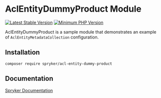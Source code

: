 # AclEntityDummyProduct Module
[![Latest Stable Version](https://poser.pugx.org/spryker/acl-entity-dummy-product/v/stable.svg)](https://packagist.org/packages/spryker/acl-entity-dummy-product)
[![Minimum PHP Version](https://img.shields.io/badge/php-%3E%3D%208.1-8892BF.svg)](https://php.net/)

AclEntityDummyProduct is a sample module that demonstrates an example of `AclEntityMetadataCollection` configuration.

## Installation

```
composer require spryker/acl-entity-dummy-product
```

## Documentation

[Spryker Documentation](https://docs.spryker.com)
